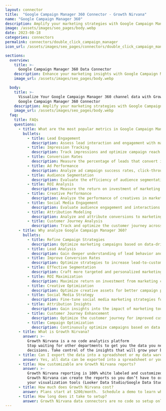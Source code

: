 ```yaml
---
layout: connector
title:  "Google Campaign Manager 360 Connector - Growth Nirvana"
name: "Google Campaign Manager 360"
description: Amplify your marketing strategies with Google Campaign Manager 360 integration, gaining actionable insights from campaign data analysis.
image: /assets/images/seo_pages/body.webp
date: 2023-08-18
categories: connectors
permalink: connectors/double_click_campaign_manager
icon_url: /assets/images/seo_pages/connectors/double_click_campaign_manager

sections:
  overview:
    title: >-
      Google Campaign Manager 360 Data Connector
    description: Enhance your marketing insights with Google Campaign Manager 360 integration. Seamlessly merge marketing data, unlocking insights that shape campaign strategies, lead analysis, and operational excellence.
    image_url: /assets/images/seo_pages/body.webp

  body:
    title: >-
      Visualize Your Google Campaign Manager 360 channel data with Growth Nirvana's
      Google Campaign Manager 360 Connector
    description: Amplify your marketing strategies with Google Campaign Manager 360 integration, gaining actionable insights from campaign data analysis.
    image_url: /assets/images/seo_pages/body.webp
  faq:
    title: FAQs
    questions:
      - title: What are the most popular metrics in Google Campaign Manager 360 to analyze?
        bullets:
          - title: Lead Engagement
            description: Assess lead interaction and engagement with marketing materials.
          - title: Impression Tracking
            description: Track impressions and optimize campaign reach.
          - title: Conversion Rates
            description: Measure the percentage of leads that convert into customers.
          - title: Ad Performance
            description: Analyze ad campaign success rates, click-through rates, and viewability.
          - title: Audience Segmentation
            description: Evaluate the efficiency of audience segmentation strategies.
          - title: ROI Analysis
            description: Measure the return on investment of marketing campaigns.
          - title: Creative Performance
            description: Analyze the performance of creatives in marketing campaigns.
          - title: Social Media Engagement
            description: Evaluate audience engagement and interactions on social media platforms.
          - title: Attribution Modeling
            description: Analyze and attribute conversions to marketing touchpoints.
          - title: Customer Journey Analysis
            description: Track and optimize the customer journey across marketing touchpoints.
      - title: Why analyze Google Campaign Manager 360?
        bullets:
          - title: Refine Campaign Strategies
            description: Optimize marketing campaigns based on data-driven insights.
          - title: Lead Analysis
            description: Gain deeper understanding of lead behavior and preferences.
          - title: Improve Conversion Rates
            description: Optimize strategies to increase lead-to-customer conversion rates.
          - title: Effective Segmentation
            description: Craft more targeted and personalized marketing campaigns.
          - title: ROI Maximization
            description: Maximize return on investment from marketing campaigns.
          - title: Creative Optimization
            description: Optimize creative assets for better campaign performance.
          - title: Social Media Strategy
            description: Fine-tune social media marketing strategies for higher engagement.
          - title: Attribution Insights
            description: Gain insights into the impact of marketing touchpoints on conversions.
          - title: Customer Journey Enhancement
            description: Optimize the customer journey for improved customer experiences.
          - title: Campaign Optimization
            description: Continuously optimize campaigns based on data insights.
      - title: What is Growth Nirvana?
        answer: >-
          Growth Nirvana is a no code analytics platform 
          Stop waiting for other departments to get you the data you need to make critical business 
          decisions. Take control of the insights that will grow your business.
      - title: Can I export the data into a spreadsheet or my data warehouse?
        answer: Yes, all data can be exported into a spreadsheet or your data warehouse (Google BigQuery, AWS, Snowflake, Azure, etc)
      - title: How customizable are Growth Nirvana reports?
        answer: >-
          Growth Nirvana reporting is 100% white labeled and customized to your specifications.
          Growth Nirvana can create the reports so you don’t have to or you can connect
          your visualization tools (Looker Data Studio/Google Data Studio, Tableau, PowerBI, etc) to Growth Nirvana.
      - title: How much does Growth Nirvana cost?
        answer: Plans start at $200/month.  Schedule a demo to learn what plan is best for you.
      - title: How long does it take to setup?
        answer: Growth Nirvana data connectors are no code so setup only requires a few clicks.
---
```

